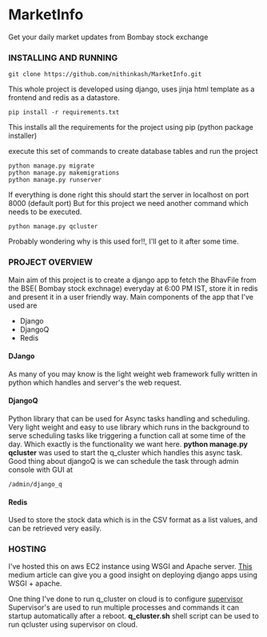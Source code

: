 # MarketInfo
Get your daily market updates from Bombay stock exchange


### INSTALLING AND RUNNING ###

```
git clone https://github.com/nithinkash/MarketInfo.git
```

This whole project is developed using django, uses jinja html template as a frontend and redis as a datastore.

```
pip install -r requirements.txt
```
This installs all the requirements for the project using pip (python package installer) 

execute this set of commands to create database tables and run the project
```
python manage.py migrate
python manage.py makemigrations
python manage.py runserver
```
If everything is done right this should start the server in localhost on port 8000 (default port)
But for this project we need another command which needs to be executed. 
```
python manage.py qcluster
```
Probably wondering why is this used for!!, I'll get to it after some time.

### PROJECT OVERVIEW ###

Main aim of this project is to create a django app to fetch the BhavFile from the BSE( Bombay stock exchnage) everyday at 6:00 PM IST, store it in redis and 
present it in a user friendly way. Main components of the app that I've used are

* Django
* DjangoQ
* Redis

#### DJango ####
As many of you may know is the light weight web framework fully written in python which handles and server's the web request.

#### DjangoQ ####
Python library that can be used for Async tasks handling and scheduling. Very light weight and easy to use library which runs in the background to serve scheduling
tasks like triggering a function call at some time of the day. Which exactly is the functionality we want here.
**python manage.py qcluster** was used to start the q_cluster which handles this async task.
Good thing about djangoQ is we can schedule the task through admin console with GUI at
```
/admin/django_q
```
#### Redis ####
Used to store the stock data which is in the CSV format as a list values, and can be retrieved very easily.


### HOSTING ###

I've hosted this on aws EC2 instance using WSGI and Apache server. [This](https://medium.com/saarthi-ai/ec2apachedjango-838e3f6014ab) medium article can give you a good
insight on deploying django apps using WSGI + apache.

One thing I've done to run q_cluster on cloud is to configure [supervisor](https://www.digitalocean.com/community/tutorials/how-to-install-and-manage-supervisor-on-ubuntu-and-debian-vps)
Supervisor's are used to run multiple processes and commands it can startup automatically after a reboot. **q_cluster.sh** shell script can be used to run qcluster using supervisor on cloud.
